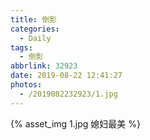 ```yaml
---
title: 倒影
categories:
  - Daily
tags:
  - 倒影
abbrlink: 32923
date: 2019-08-22 12:41:27
photos:
  - /2019082232923/1.jpg
---
```


{% asset_img 1.jpg 媳妇最美 %}
